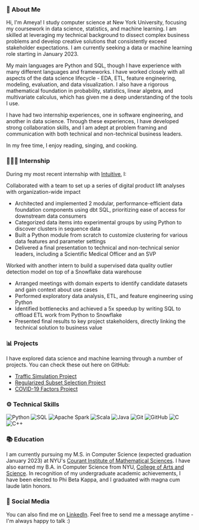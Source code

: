 ### 👋 About Me

Hi, I'm Ameya! I study computer science at New York University, focusing my coursework in data science, statistics, and machine learning. I am skilled at leveraging my technical background to dissect complex business problems and develop creative solutions that consistently exceed stakeholder expectations. I am currently seeking a data or machine learning role starting in January 2023. 

My main languages are Python and SQL, though I have experience with many different languages and frameworks. I have worked closely with all aspects of the data science lifecycle - EDA, ETL, feature engineering, modeling, evaluation, and data visualization. I also have a rigorous mathematical foundation in probability, statistics, linear algebra, and multivariate calculus, which has given me a deep understanding of the tools I use.

I have had two internship experiences, one in software engineering, and another in data science. Through these experiences, I have developed strong collaboration skills, and I am adept at problem framing and communication with both technical and non-technical business leaders.

In my free time, I enjoy reading, singing, and cooking.

### 👨🏽‍💻 Internship
During my most recent internship with [Intuitive](https://www.intuitive.com/en-us), I:

Collaborated with a team to set up a series of digital product lift analyses with organization-wide impact
  - Architected and implemented 2 modular, performance-efficient data foundation components using dbt SQL, prioritizing ease of access for downstream data consumers
  - Categorized data items into experimental groups by using Python to discover clusters in sequence data
  - Built a Python module from scratch to customize clustering for various data features and parameter settings
  - Delivered a final presentation to technical and non-technical senior leaders, including a Scientific Medical Officer and an SVP

Worked with another intern to build a supervised data quality outlier detection model on top of a Snowflake data warehouse
  - Arranged meetings with domain experts to identify candidate datasets and gain context about use cases
  - Performed exploratory data analysis, ETL, and feature engineering using Python
  - Identified bottlenecks and achieved a 5x speedup by writing SQL to offload ETL work from Python to Snowflake
  - Presented final results to key project stakeholders, directly linking the technical solution to business value

### 📊 Projects
I have explored data science and machine learning through a number of projects. You can check these out here on GitHub:

- [Traffic Simulation Project](https://github.com/aashere/BDAD_Violet_Noise)
- [Regularized Subset Selection Project](https://github.com/aashere/regularized-subset-selection)
- [COVID-19 Factors Project](https://github.com/aashere/covid19-factors)

### ⚙️ Technical Skills

![Python](https://img.shields.io/badge/python-3670A0?style=for-the-badge&logo=python&logoColor=ffdd54)
![SQL](https://img.shields.io/badge/postgres-%23316192.svg?style=for-the-badge&logo=sql&logoColor=white)
![Apache Spark](https://img.shields.io/badge/apache%20spark-3c3a3e?style=for-the-badge&logo=apachespark&logoColor=E25A1C)
![Scala](https://img.shields.io/badge/scala-%23DC322F.svg?style=for-the-badge&logo=scala&logoColor=white)
![Java](https://img.shields.io/badge/java-%23ED8B00.svg?style=for-the-badge&logo=java&logoColor=white)
![Git](https://img.shields.io/badge/git-%23F05033.svg?style=for-the-badge&logo=git&logoColor=white)
![GitHub](https://img.shields.io/badge/github-%23121011.svg?style=for-the-badge&logo=github&logoColor=white)
![C](https://img.shields.io/badge/c-%2300599C.svg?style=for-the-badge&logo=c&logoColor=white)
![C++](https://img.shields.io/badge/c++-%2300599C.svg?style=for-the-badge&logo=c%2B%2B&logoColor=white)

### 📚 Education

I am currently pursuing my M.S. in Computer Science (expected graduation January 2023) at NYU's [Courant Institute of Mathematical Sciences](https://cs.nyu.edu/home/index.html). I have also earned my B.A. in Computer Science from NYU, [College of Arts and Science](https://cas.nyu.edu/). In recognition of my undergraduate academic achievements, I have been elected to Phi Beta Kappa, and I graduated with magna cum laude latin honors.

### 🤝 Social Media
You can also find me on [LinkedIn](https://www.linkedin.com/in/ameya-shere/). Feel free to send me a message anytime - I'm always happy to talk :)
